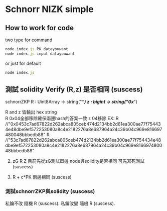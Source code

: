 # Schnorr NIZK simple

## How to work for code
two type for command
```js
node index.js PK datayouwant
node index.js input datayouwant
```

or just for default
```js
node index.js
```

## 測試 solidity Verify (R,z) 是否相同 (suscess)

schnorrZKP
R : Uint8Array -> string("***")
z : bigint -> string("0x***")

R and z 皆輸出 hex string  
R 0x04全部移除確保兩邊hash的答案一致 
z 04移除
EX: 
R
//"0x0453c7ad67822d262abca805ceb474d2134bb2d61ea300ae77f754434e48dbe9ef572253080a8c4e2182276a8e687964a24c39b04c969e816697480048bbbedb88"
R
//"53c7ad67822d262abca805ceb474d2134bb2d61ea300ae77f754434e48dbe9ef572253080a8c4e2182276a8e687964a24c39b04c969e816697480048bbbedb88"

2. zG
R Z
目前先從zG測試單邊 node與solidity是否相同  可先寫死測試 (suscess)

3. R + c*PK
兩邊相同  (suscess)

###  測試schnorrZKP與solidity (suscess)
私鑰不改  隨機 R (suscess).
私鑰改變  隨機 R (suscess).
